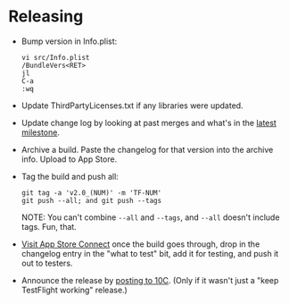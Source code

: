 # Releasing

- Bump version in Info.plist:

  ```
  vi src/Info.plist
  /BundleVers<RET>
  jl
  C-a
  :wq
  ```

- Update ThirdPartyLicenses.txt if any libraries were updated.

- Update change log by looking at past merges and what's in the
  [latest milestone](https://gitlab.com/jeremy-w/macchiato/milestones).

- Archive a build. Paste the changelog for that version into the archive info.
  Upload to App Store.

- Tag the build and push all:

  ```
  git tag -a 'v2.0_(NUM)' -m 'TF-NUM'
  git push --all; and git push --tags
  ```

  NOTE: You can't combine `--all` and `--tags`,
  and `--all` doesn't include tags. Fun, that.

- [Visit App Store Connect][asc-tf] once the build goes through,
  drop in the changelog entry in the "what to test" bit,
  add it for testing, and push it out to testers.

  [asc-tf]: https://appstoreconnect.apple.com/WebObjects/iTunesConnect.woa/ra/ng/app/1195479159/testflight

- Announce the release by [posting to 10C][post].
  (Only if it wasn't just a "keep TestFlight working" release.)

  [post]: https://macchiato.10centuries.org/write
